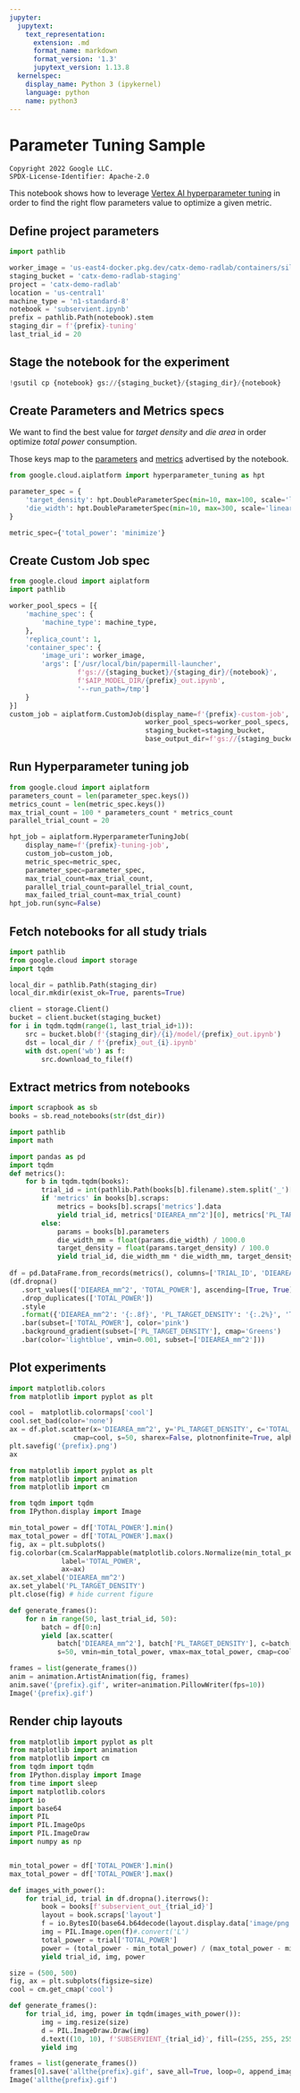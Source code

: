 ```yaml
---
jupyter:
  jupytext:
    text_representation:
      extension: .md
      format_name: markdown
      format_version: '1.3'
      jupytext_version: 1.13.8
  kernelspec:
    display_name: Python 3 (ipykernel)
    language: python
    name: python3
---
```


<!-- #region tags=[] -->
# Parameter Tuning Sample

```
Copyright 2022 Google LLC.
SPDX-License-Identifier: Apache-2.0
```

This notebook shows how to leverage [Vertex AI hyperparameter tuning](https://cloud.google.com/vertex-ai/docs/training/hyperparameter-tuning-overview) in order to find the right flow parameters value to optimize a given metric.
<!-- #endregion -->

## Define project parameters

```python tags=["parameters"]
import pathlib

worker_image = 'us-east4-docker.pkg.dev/catx-demo-radlab/containers/silicon-design-ubuntu-2004:latest'
staging_bucket = 'catx-demo-radlab-staging'
project = 'catx-demo-radlab'
location = 'us-central1'
machine_type = 'n1-standard-8'
notebook = 'subservient.ipynb'
prefix = pathlib.Path(notebook).stem
staging_dir = f'{prefix}-tuning'
last_trial_id = 20
```

## Stage the notebook for the experiment

```python tags=[]
!gsutil cp {notebook} gs://{staging_bucket}/{staging_dir}/{notebook}
```

## Create Parameters and Metrics specs

We want to find the best value for *target density* and *die area* in order optimize *total power* consumption.

Those keys map to the [parameters](https://papermill.readthedocs.io/en/latest/usage-parameterize.html) and [metrics](https://github.com/GoogleCloudPlatform/cloudml-hypertune) advertised by the notebook.

```python tags=[]
from google.cloud.aiplatform import hyperparameter_tuning as hpt

parameter_spec = {
    'target_density': hpt.DoubleParameterSpec(min=10, max=100, scale='log'),
    'die_width': hpt.DoubleParameterSpec(min=10, max=300, scale='linear'),
}

metric_spec={'total_power': 'minimize'}
```

## Create Custom Job spec

```python tags=[]
from google.cloud import aiplatform
import pathlib

worker_pool_specs = [{
    'machine_spec': {
        'machine_type': machine_type,
    },
    'replica_count': 1,
    'container_spec': {
        'image_uri': worker_image,
        'args': ['/usr/local/bin/papermill-launcher', 
                 f'gs://{staging_bucket}/{staging_dir}/{notebook}',
                 f'$AIP_MODEL_DIR/{prefix}_out.ipynb',
                 '--run_path=/tmp']
    }
}]
custom_job = aiplatform.CustomJob(display_name=f'{prefix}-custom-job',
                                  worker_pool_specs=worker_pool_specs,
                                  staging_bucket=staging_bucket,
                                  base_output_dir=f'gs://{staging_bucket}/{staging_dir}')
```

## Run Hyperparameter tuning job

```python tags=[]
from google.cloud import aiplatform
parameters_count = len(parameter_spec.keys())
metrics_count = len(metric_spec.keys())
max_trial_count = 100 * parameters_count * metrics_count
parallel_trial_count = 20

hpt_job = aiplatform.HyperparameterTuningJob(
    display_name=f'{prefix}-tuning-job',
    custom_job=custom_job,
    metric_spec=metric_spec,
    parameter_spec=parameter_spec,
    max_trial_count=max_trial_count,
    parallel_trial_count=parallel_trial_count,
    max_failed_trial_count=max_trial_count)
hpt_job.run(sync=False)
```

## Fetch notebooks for all study trials

```python
import pathlib
from google.cloud import storage
import tqdm

local_dir = pathlib.Path(staging_dir)
local_dir.mkdir(exist_ok=True, parents=True)

client = storage.Client()
bucket = client.bucket(staging_bucket)
for i in tqdm.tqdm(range(1, last_trial_id+1)):
    src = bucket.blob(f'{staging_dir}/{i}/model/{prefix}_out.ipynb')
    dst = local_dir / f'{prefix}_out_{i}.ipynb'
    with dst.open('wb') as f:
        src.download_to_file(f)
```

## Extract metrics from notebooks

```python tags=[]
import scrapbook as sb
books = sb.read_notebooks(str(dst_dir))
```

```python
import pathlib
import math

import pandas as pd
import tqdm
def metrics():
    for b in tqdm.tqdm(books):
        trial_id = int(pathlib.Path(books[b].filename).stem.split('_')[-1])
        if 'metrics' in books[b].scraps:
            metrics = books[b].scraps['metrics'].data
            yield trial_id, metrics['DIEAREA_mm^2'][0], metrics['PL_TARGET_DENSITY'][0], metrics['TOTAL_POWER'][0]
        else:
            params = books[b].parameters
            die_width_mm = float(params.die_width) / 1000.0
            target_density = float(params.target_density) / 100.0
            yield trial_id, die_width_mm * die_width_mm, target_density, math.nan
        
df = pd.DataFrame.from_records(metrics(), columns=['TRIAL_ID', 'DIEAREA_mm^2', 'PL_TARGET_DENSITY', 'TOTAL_POWER'], index='TRIAL_ID').sort_index()
(df.dropna()
   .sort_values(['DIEAREA_mm^2', 'TOTAL_POWER'], ascending=[True, True])
   .drop_duplicates(['TOTAL_POWER'])
   .style
   .format({'DIEAREA_mm^2': '{:.8f}', 'PL_TARGET_DENSITY': '{:.2%}', 'TOTAL_POWER': '{:.6f}'})
   .bar(subset=['TOTAL_POWER'], color='pink')
   .background_gradient(subset=['PL_TARGET_DENSITY'], cmap='Greens')
   .bar(color='lightblue', vmin=0.001, subset=['DIEAREA_mm^2']))
```

## Plot experiments

```python
import matplotlib.colors
from matplotlib import pyplot as plt

cool =  matplotlib.colormaps['cool']
cool.set_bad(color='none')
ax = df.plot.scatter(x='DIEAREA_mm^2', y='PL_TARGET_DENSITY', c='TOTAL_POWER',
                cmap=cool, s=50, sharex=False, plotnonfinite=True, alpha=1.0, edgecolor='black')
plt.savefig('{prefix}.png')
ax
```

```python
from matplotlib import pyplot as plt
from matplotlib import animation
from matplotlib import cm

from tqdm import tqdm
from IPython.display import Image

min_total_power = df['TOTAL_POWER'].min()
max_total_power = df['TOTAL_POWER'].max()
fig, ax = plt.subplots()
fig.colorbar(cm.ScalarMappable(matplotlib.colors.Normalize(min_total_power, max_total_power), cmap=cool), 
             label='TOTAL_POWER',
             ax=ax)
ax.set_xlabel('DIEAREA_mm^2')
ax.set_ylabel('PL_TARGET_DENSITY')
plt.close(fig) # hide current figure

def generate_frames():
    for n in range(50, last_trial_id, 50):
        batch = df[0:n]
        yield [ax.scatter(
            batch['DIEAREA_mm^2'], batch['PL_TARGET_DENSITY'], c=batch['TOTAL_POWER'],
            s=50, vmin=min_total_power, vmax=max_total_power, cmap=cool, plotnonfinite=True, edgecolor='black')]

frames = list(generate_frames())
anim = animation.ArtistAnimation(fig, frames)
anim.save('{prefix}.gif', writer=animation.PillowWriter(fps=10))
Image('{prefix}.gif')
```

## Render chip layouts

```python
from matplotlib import pyplot as plt
from matplotlib import animation
from matplotlib import cm
from tqdm import tqdm
from IPython.display import Image
from time import sleep
import matplotlib.colors
import io
import base64
import PIL
import PIL.ImageOps
import PIL.ImageDraw
import numpy as np


min_total_power = df['TOTAL_POWER'].min()
max_total_power = df['TOTAL_POWER'].max()

def images_with_power():
    for trial_id, trial in df.dropna().iterrows():
        book = books[f'subservient_out_{trial_id}']
        layout = book.scraps['layout']
        f = io.BytesIO(base64.b64decode(layout.display.data['image/png']))
        img = PIL.Image.open(f)#.convert('L')
        total_power = trial['TOTAL_POWER']
        power = (total_power - min_total_power) / (max_total_power - min_total_power)
        yield trial_id, img, power

size = (500, 500)
fig, ax = plt.subplots(figsize=size)
cool = cm.get_cmap('cool')

def generate_frames():
    for trial_id, img, power in tqdm(images_with_power()):
        img = img.resize(size)
        d = PIL.ImageDraw.Draw(img)
        d.text((10, 10), f'SUBSERVIENT_{trial_id}', fill=(255, 255, 255, 255))
        yield img

frames = list(generate_frames())
frames[0].save('allthe{prefix}.gif', save_all=True, loop=0, append_images=frames[1:])
Image('allthe{prefix}.gif')
```
